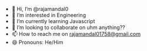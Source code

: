 - 👋 Hi, I’m @rajamandal0
- 👀 I’m interested in Engineering
- 🌱 I’m currently learning Javascript
- 💞️ I’m looking to collaborate on uhm anything??
- 📫 How to reach me on rajamandal01758@gmail.com
- 😄 Pronouns: He/Him
